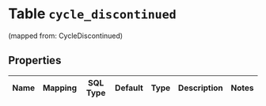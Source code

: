 
# Table `cycle_discontinued`
(mapped from: CycleDiscontinued)

## Properties
Name | Mapping | SQL Type | Default | Type | Description | Notes
---- | ------- | -------- | ------- | ---- | ----------- | -----


